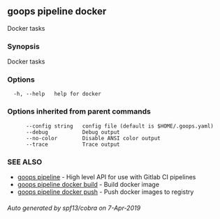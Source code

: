 ## goops pipeline docker

Docker tasks

### Synopsis

Docker tasks

### Options

```
  -h, --help   help for docker
```

### Options inherited from parent commands

```
      --config string   config file (default is $HOME/.goops.yaml)
      --debug           Debug output
      --no-color        Disable ANSI color output
      --trace           Trace output
```

### SEE ALSO

* [goops pipeline](goops_pipeline.md)	 - High level API for use with Gitlab CI pipelines
* [goops pipeline docker build](goops_pipeline_docker_build.md)	 - Build docker image
* [goops pipeline docker push](goops_pipeline_docker_push.md)	 - Push docker images to registry

###### Auto generated by spf13/cobra on 7-Apr-2019
